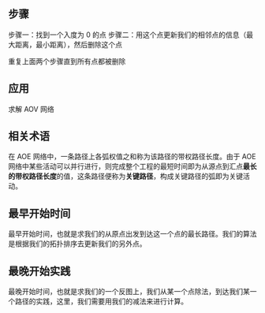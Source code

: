 ## 步骤
步骤一：找到一个入度为 0 的点
步骤二：用这个点更新我们的相邻点的信息（最大距离，最小距离），然后删除这个点

重复上面两个步骤直到所有点都被删除

## 应用
求解 AOV 网络

## 相关术语
在 AOE 网络中，一条路径上各弧权值之和称为该路径的带权路径长度。由于 AOE 网络中某些活动可以并行进行，则完成整个工程的最短时间即为从源点到汇点**最长的带权路径长度**的值，这条路径便称为**关键路径**，构成关键路径的弧即为关键活动。

## 最早开始时间
最早开始时间，也就是求我们的从原点出发到达这一个点的最长路径。我们的算法是根据我们的拓扑排序去更新我们的另外点。

## 最晚开始实践
最晚开始时间，也就是求我们的一个反图上，我们从某一个点除法，到达我们某一个路径的实践，这里，我们需要用我们的减法来进行计算。